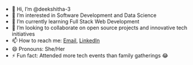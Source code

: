 - 👋 Hi, I’m @deekshitha-3
- 👀 I’m interested in Software Development and Data Science
- 🌱 I’m currently learning Full Stack Web Development
- 💞️ I’m looking to collaborate on open source projects and innovative tech initiatives
- 📫 How to reach me: [Email](mailto:deekshitha1325@gmail.com), [LinkedIn](https://www.linkedin.com/in/deekshitha-m-b02649254)
- 😄 Pronouns: She/Her
- ⚡ Fun fact: Attended more tech events than family gatherings 😂

<!---
deekshitha-3/deekshitha-3 is a ✨ special ✨ repository because its `README.md` (this file) appears on your GitHub profile.
You can click the Preview link to take a look at your changes.
--->
